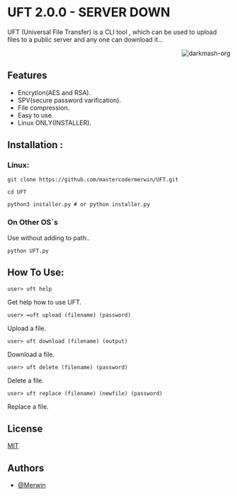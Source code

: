 # UFT 2.0.0 -  SERVER DOWN 
UFT (Universal File Transfer) is a CLI tool , which can  be used to upload files to a public server and any one can download it...

<p align="right"> <img src="https://komarev.com/ghpvc/?username=merwin-UFT&label=Project%20views&color=0e75b6&style=flat" alt="darkmash-org" /> </p>

## Features

- Encrytion(AES and RSA).
- SPV(secure password varification).
- File compression.
- Easy to use.
- Linux ONLY(INSTALLER).

## Installation :

### Linux:

```
git clone https://github.com/mastercodermerwin/UFT.git
```

```
cd UFT
```

```
python3 installer.py # or python installer.py
```

### On Other OS`s
Use without adding to path..

```
python UFT.py
```


## How To Use:

```
user> uft help
```
Get help how to use UFT.

```
user> =uft upload (filename) (password)
```
Upload a file.

```
user> uft download (filename) (output) 
```
Download a file.

```
user> uft delete (filename) (password) 
```
Delete a file.

```
user> uft replace (filename) (newfile) (password)
``` 
Replace a file.


## License

[MIT](https://choosealicense.com/licenses/mit/)


## Authors

- [@Merwin](https://www.github.com/mastercodermerwin)

